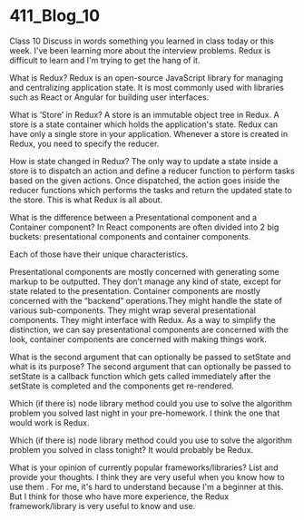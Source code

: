 # 411_Blog_10

Class 10
Discuss in words something you learned in class today or this week.
  I've been learning more about the interview problems. Redux is difficult to learn and I'm trying to get the hang of it.

What is Redux? 
  Redux is an open-source JavaScript library for managing and centralizing application state. It is most commonly used with libraries such as React or Angular for building user interfaces.
  
What is ‘Store’ in Redux?
  A store is an immutable object tree in Redux. A store is a state container which holds the application's state. Redux can have only a single store in your application. Whenever a store is created in Redux, you need to specify the reducer.

How is state changed in Redux?
  The only way to update a state inside a store is to dispatch an action and define a reducer function to perform tasks based on the given actions. Once dispatched, the action goes inside the reducer functions which performs the tasks and return the updated state to the store. This is what Redux is all about.

What is the difference between a Presentational component and a Container component?
  In React components are often divided into 2 big buckets: presentational components and container components.

Each of those have their unique characteristics.

Presentational components are mostly concerned with generating some markup to be outputted.
They don’t manage any kind of state, except for state related to the presentation. Container components are mostly concerned with the “backend” operations.They might handle the state of various sub-components. They might wrap several presentational components. They might interface with Redux. As a way to simplify the distinction, we can say presentational components are concerned with the look, container components are concerned with making things work.

What is the second argument that can optionally be passed to setState and what is its purpose?
  The second argument that can optionally be passed to setState is a callback function which gets called immediately after the setState is completed and the components get re-rendered.

Which (if there is) node library method could you use to solve the algorithm problem you solved last night in your pre-homework.
  I think the one that would work is Redux.

Which (if there is) node library method could you use to solve the algorithm problem you solved in class tonight?
  It would probably be Redux.

What is your opinion of currently popular frameworks/libraries? List and provide your thoughts.
  I think they are very useful when you know how to use them . For me, it's hard to understand because I'm a beginner at this. But I think for those who have more experience, the Redux framework/library is very useful to know and use.

